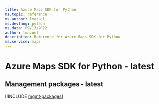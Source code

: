 ```yaml
---
title: Azure Maps SDK for Python
ms.topic: reference
ms.author: lmazuel
ms.devlang: python
ms.data: 09/13/2022
author: lmazuel
description: Reference for Azure Maps SDK for Python
ms.service: maps
---
```

# Azure Maps SDK for Python - latest

## Management packages - latest
[!INCLUDE [mgmt-packages](maps-mgmt-index.md)]